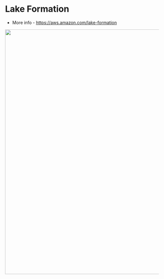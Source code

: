 # Lake Formation

- More info - https://aws.amazon.com/lake-formation    

<img src="https://github.com/lynnlangit/Hello-AWS-Data-Services/blob/master/images/lake-formation.png" width=800>